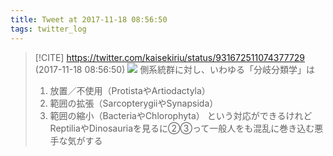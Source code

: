 ```yaml
---
title: Tweet at 2017-11-18 08:56:50
tags: twitter_log
---
```


> [!CITE] https://twitter.com/kaisekiriu/status/931672511074377729 (2017-11-18 08:56:50)
> ![](https://twitter.com/kaisekiriu/status/931672511074377729)
> 側系統群に対し、いわゆる「分岐分類学」は
> 1. 放置／不使用（ProtistaやArtiodactyla）
> 2. 範囲の拡張（SarcopterygiiやSynapsida）
> 3. 範囲の縮小（BacteriaやChlorophyta）
> という対応ができるけれど
> ReptiliaやDinosauriaを見るに②③って一般人をも混乱に巻き込む悪手な気がする
